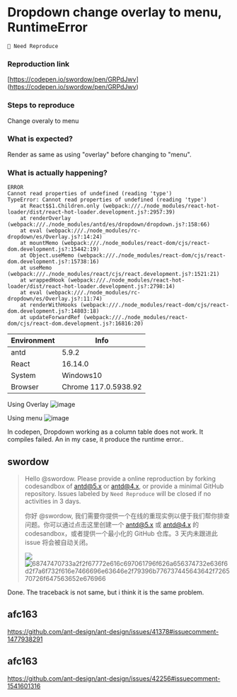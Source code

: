 # Dropdown change overlay to menu, RuntimeError

`🤔 Need Reproduce`

### Reproduction link

[https://codepen.io/swordow/pen/GRPdJwv]
(https://codepen.io/swordow/pen/GRPdJwv)

### Steps to reproduce

Change overaly to menu

### What is expected?

Render as same as using "overlay" before changing to "menu".

### What is actually happening?

```
ERROR
Cannot read properties of undefined (reading 'type')
TypeError: Cannot read properties of undefined (reading 'type')
    at React$$1.Children.only (webpack:///./node_modules/react-hot-loader/dist/react-hot-loader.development.js?:2957:39)
    at renderOverlay (webpack:///./node_modules/antd/es/dropdown/dropdown.js?:158:66)
    at eval (webpack:///./node_modules/rc-dropdown/es/Overlay.js?:14:24)
    at mountMemo (webpack:///./node_modules/react-dom/cjs/react-dom.development.js?:15442:19)
    at Object.useMemo (webpack:///./node_modules/react-dom/cjs/react-dom.development.js?:15738:16)
    at useMemo (webpack:///./node_modules/react/cjs/react.development.js?:1521:21)
    at wrappedHook (webpack:///./node_modules/react-hot-loader/dist/react-hot-loader.development.js?:2798:14)
    at eval (webpack:///./node_modules/rc-dropdown/es/Overlay.js?:11:74)
    at renderWithHooks (webpack:///./node_modules/react-dom/cjs/react-dom.development.js?:14803:18)
    at updateForwardRef (webpack:///./node_modules/react-dom/cjs/react-dom.development.js?:16816:20)
```

| Environment | Info                 |
| ----------- | -------------------- |
| antd        | 5.9.2                |
| React       | 16.14.0              |
| System      | Windows10            |
| Browser     | Chrome 117.0.5938.92 |

<!-- generated by ant-design-issue-helper. DO NOT REMOVE -->

Using Overlay
![image](https://github.com/ant-design/ant-design/assets/7107003/3ad1f1b4-cdb1-4319-80e2-058991917f74)

Using menu
![image](https://github.com/ant-design/ant-design/assets/7107003/dc983b45-e4eb-4c33-9700-00d61e97955f)

In codepen, Dropdown working as a column table does not work. It compiles failed. An in my case, it produce the runtime error..

## swordow

> Hello @swordow. Please provide a online reproduction by forking codesandbox of [antd@5.x](https://u.ant.design/codesandbox-repro) or [antd@4.x](https://u.ant.design/codesandbox-repro-4x), or provide a minimal GitHub repository. Issues labeled by `Need Reproduce` will be closed if no activities in 3 days.
>
> 你好 @swordow, 我们需要你提供一个在线的重现实例以便于我们帮你排查问题。你可以通过点击这里创建一个 [antd@5.x](https://u.ant.design/codesandbox-repro) 或 [antd@4.x](https://u.ant.design/codesandbox-repro-4x) 的 codesandbox，或者提供一个最小化的 GitHub 仓库。3 天内未跟进此 issue 将会被自动关闭。
>
> ![](https://camo.githubusercontent.com/3f51b5a32e6e5d5adabdebc5ef968150bdabc8d17a8dc1a535b8fb255d2165d0/68747470733a2f2f67772e616c697061796f626a656374732e636f6d2f7a6f732f616e7466696e63646e2f79396b776737445643642f726570726f647563652e676966) [ ](https://camo.githubusercontent.com/3f51b5a32e6e5d5adabdebc5ef968150bdabc8d17a8dc1a535b8fb255d2165d0/68747470733a2f2f67772e616c697061796f626a656374732e636f6d2f7a6f732f616e7466696e63646e2f79396b776737445643642f726570726f647563652e676966) ![68747470733a2f2f67772e616c697061796f626a656374732e636f6d2f7a6f732f616e7466696e63646e2f79396b776737445643642f726570726f647563652e676966](https://camo.githubusercontent.com/3f51b5a32e6e5d5adabdebc5ef968150bdabc8d17a8dc1a535b8fb255d2165d0/68747470733a2f2f67772e616c697061796f626a656374732e636f6d2f7a6f732f616e7466696e63646e2f79396b776737445643642f726570726f647563652e676966) [ ](https://camo.githubusercontent.com/3f51b5a32e6e5d5adabdebc5ef968150bdabc8d17a8dc1a535b8fb255d2165d0/68747470733a2f2f67772e616c697061796f626a656374732e636f6d2f7a6f732f616e7466696e63646e2f79396b776737445643642f726570726f647563652e676966)

Done. The traceback is not same, but i think it is the same problem.

## afc163

https://github.com/ant-design/ant-design/issues/41378#issuecomment-1477938291

## afc163

https://github.com/ant-design/ant-design/issues/42256#issuecomment-1541601316

